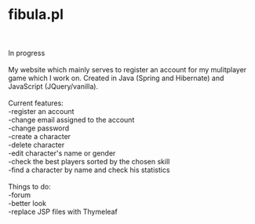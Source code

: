 # fibula.pl 
<br />
<br />
In progress
<br />
<br />
My website which mainly serves to register an account for my mulitplayer game which I work on. Created in Java (Spring and Hibernate) and 
JavaScript (JQuery/vanilla). <br />
<br />
Current features: <br />
-register an account <br />
-change email assigned to the account <br />
-change password <br />
-create a character <br />
-delete character <br />
-edit character's name or gender <br />
-check the best players sorted by the chosen skill <br />
-find a character by name and check his statistics <br />
<br />
Things to do: <br />
-forum <br />
-better look <br />
-replace JSP files with Thymeleaf

